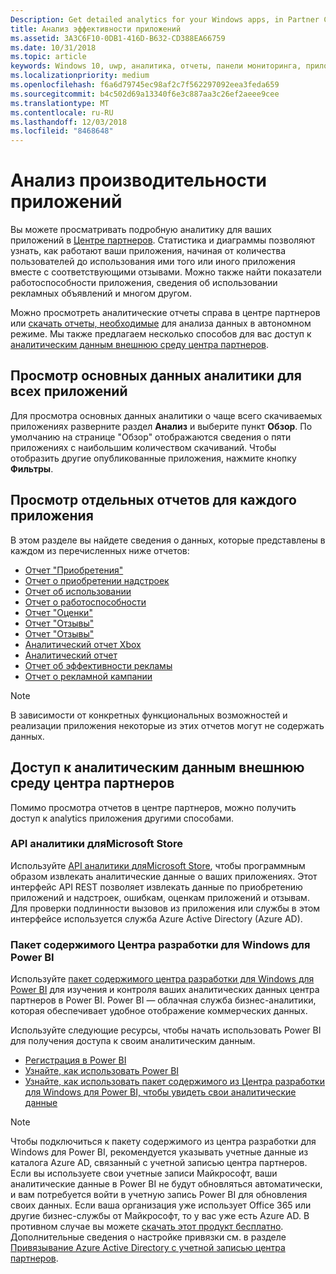 ```yaml
---
Description: Get detailed analytics for your Windows apps, in Partner Center or via other methods.
title: Анализ эффективности приложений
ms.assetid: 3A3C6F10-0DB1-416D-B632-CD388EA66759
ms.date: 10/31/2018
ms.topic: article
keywords: Windows 10, uwp, аналитика, отчеты, панели мониторинга, приложений, данных, метрик
ms.localizationpriority: medium
ms.openlocfilehash: f6a6d79745ec98af2c7f562297092eea3feda659
ms.sourcegitcommit: b4c502d69a13340f6e3c887aa3c26ef2aeee9cee
ms.translationtype: MT
ms.contentlocale: ru-RU
ms.lasthandoff: 12/03/2018
ms.locfileid: "8468648"
---
```

# <a name="analyze-app-performance"></a>Анализ производительности приложений

Вы можете просматривать подробную аналитику для ваших приложений в [Центре партнеров](https://partner.microsoft.com/dashboard). Статистика и диаграммы позволяют узнать, как работают ваши приложения, начиная от количества пользователей до использования ими того или иного приложения вместе с соответствующими отзывами. Можно также найти показатели работоспособности приложения, сведения об использовании рекламных объявлений и многом другом.

Можно просмотреть аналитические отчеты справа в центре партнеров или [скачать отчеты, необходимые](download-analytic-reports.md) для анализа данных в автономном режиме. Мы также предлагаем несколько способов для вас доступ к [аналитическим данным внешнюю среду центра партнеров](#outside).

## <a name="view-key-analytics-for-all-your-apps"></a>Просмотр основных данных аналитики для всех приложений

Для просмотра основных данных аналитики о чаще всего скачиваемых приложениях разверните раздел **Анализ** и выберите пункт **Обзор**. По умолчанию на странице "Обзор" отображаются сведения о пяти приложениях с наибольшим количеством скачиваний. Чтобы отобразить другие опубликованные приложения, нажмите кнопку **Фильтры**.

## <a name="view-individual-reports-for-each-app"></a>Просмотр отдельных отчетов для каждого приложения

В этом разделе вы найдете сведения о данных, которые представлены в каждом из перечисленных ниже отчетов:

-   [Отчет "Приобретения"](acquisitions-report.md)
-   [Отчет о приобретении надстроек](add-on-acquisitions-report.md)
-   [Отчет об использовании](usage-report.md)
-   [Отчет о работоспособности](health-report.md)
-   [Отчет "Оценки"](ratings-report.md)
-   [Отчет "Отзывы"](reviews-report.md)
-   [Отчет "Отзывы"](feedback-report.md)
-   [Аналитический отчет Xbox](xbox-analytics-report.md)
-   [Аналитический отчет](insights-report.md)
-   [Отчет об эффективности рекламы](advertising-performance-report.md)
-   [Отчет о рекламной кампании](promote-your-app-report.md)


> [!NOTE]
> В зависимости от конкретных функциональных возможностей и реализации приложения некоторые из этих отчетов могут не содержать данных.

<span id="outside"/>

## <a name="access-analytics-data-outside-of-partner-center"></a>Доступ к аналитическим данным внешнюю среду центра партнеров

Помимо просмотра отчетов в центре партнеров, можно получить доступ к analytics приложения другими способами.

### <a name="microsoft-store-analytics-api"></a>API аналитики дляMicrosoft Store

Используйте [API аналитики дляMicrosoft Store](../monetize/access-analytics-data-using-windows-store-services.md), чтобы программным образом извлекать аналитические данные о ваших приложениях. Этот интерфейс API REST позволяет извлекать данные по приобретению приложений и надстроек, ошибкам, оценкам приложений и отзывам. Для проверки подлинности вызовов из приложения или службы в этом интерфейсе используется служба Azure Active Directory (Azure AD).

### <a name="windows-dev-center-content-pack-for-power-bi"></a>Пакет содержимого Центра разработки для Windows для Power BI

Используйте [пакет содержимого центра разработки для Windows для Power BI](https://powerbi.microsoft.com/documentation/powerbi-content-pack-windows-dev-center/) для изучения и контроля ваших аналитических данных центра партнеров в Power BI. Power BI — облачная служба бизнес-аналитики, которая обеспечивает удобное отображение коммерческих данных.

Используйте следующие ресурсы, чтобы начать использовать Power BI для получения доступа к своим аналитическим данным.

* [Регистрация в Power BI](https://powerbi.microsoft.com/documentation/powerbi-service-self-service-signup-for-power-bi/)
* [Узнайте, как использовать Power BI](https://powerbi.microsoft.com/guided-learning/)
* [Узнайте, как использовать пакет содержимого из Центра разработки для Windows для Power BI, чтобы увидеть свои аналитические данные](https://powerbi.microsoft.com/documentation/powerbi-content-pack-windows-dev-center/)

> [!NOTE]
> Чтобы подключиться к пакету содержимого из центра разработки для Windows для Power BI, рекомендуется указывать учетные данные из каталога Azure AD, связанный с учетной записью центра партнеров. Если вы используете свои учетные записи Майкрософт, ваши аналитические данные в Power BI не будут обновляться автоматически, и вам потребуется войти в учетную запись Power BI для обновления своих данных. Если ваша организация уже использует Office 365 или другие бизнес-службы от Майкрософт, то у вас уже есть Azure AD. В противном случае вы можете [скачать этот продукт бесплатно](http://go.microsoft.com/fwlink/p/?LinkId=703757). Дополнительные сведения о настройке привязки см. в разделе [Привязывание Azure Active Directory с учетной записью центра партнеров](associate-azure-ad-with-dev-center.md).

